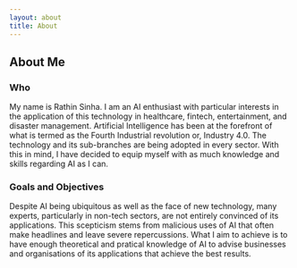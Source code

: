 ```yaml
---
layout: about
title: About
---
```


## About Me

### Who

My name is Rathin Sinha. I am an AI enthusiast with particular interests in the application of this technology in healthcare, fintech, entertainment, and disaster management. Artificial Intelligence has been at the forefront of what is termed as the Fourth Industrial revolution or, Industry 4.0. The technology and its sub-branches are being adopted in every sector. With this in mind, I have decided to equip myself with as much knowledge and skills regarding AI as I can.


### Goals and Objectives

Despite AI being ubiquitous as well as the face of new technology, many experts, particularly in non-tech sectors, are not entirely convinced of its applications. This scepticism stems from malicious uses of AI that often make headlines and leave severe repercussions. 
What I aim to achieve is to have enough theoretical and pratical knowledge of AI to advise businesses and organisations of its applications that achieve the best results.
